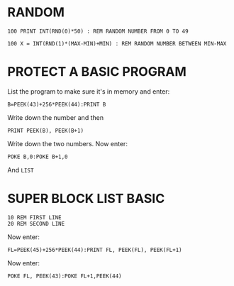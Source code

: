 # RANDOM

```basic
100 PRINT INT(RND(0)*50) : REM RANDOM NUMBER FROM 0 TO 49

100 X = INT(RND(1)*(MAX-MIN)+MIN) : REM RANDOM NUMBER BETWEEN MIN-MAX
```

# PROTECT A BASIC PROGRAM

List the program to make sure it's in memory and enter:

```basic
B=PEEK(43)+256*PEEK(44):PRINT B
```

Write down the number and then

```basic
PRINT PEEK(B), PEEK(B+1)
```

Write down the two numbers. Now enter:

```basic
POKE B,0:POKE B+1,0
```

And `LIST`

# SUPER BLOCK LIST BASIC

```basic
10 REM FIRST LINE
20 REM SECOND LINE
```

Now enter:

```basic
FL=PEEK(45)+256*PEEK(44):PRINT FL, PEEK(FL), PEEK(FL+1)
```

Now enter:

```basic
POKE FL, PEEK(43):POKE FL+1,PEEK(44)
```
